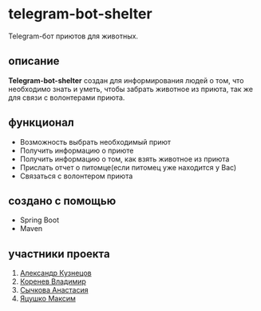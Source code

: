 # telegram-bot-shelter
Telegram-бот приютов для животных.
## описание
__Telegram-bot-shelter__ создан для информирования людей о том, что необходимо знать и уметь, чтобы забрать животное из приюта, так же
для связи с волонтерами приюта.
## функционал
- Возможность выбрать необходимый приют
- Получить информацию о приюте
- Получить информацию о том, как взять животное из приюта
- Прислать отчет о питомце(если питомец уже находится у Вас)
- Связаться с волонтером приюта
## создано с помощью
- Spring Boot
- Maven
## участники проекта
1. [Александр Кузнецов](https://github.com/Hybusa)
2. [Коренев Владимир](https://github.com/C0sm0Black)
3. [Сычкова Анастасия](https://github.com/AnastasiaSychkova)
4. [Яцушко Максим](https://github.com/MaxYatsushko)
